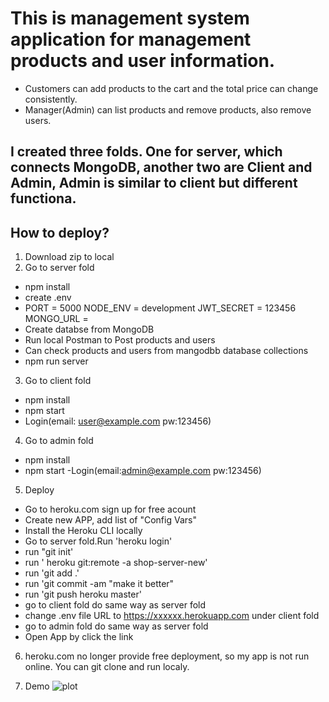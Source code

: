 # This is management system application for management products and user information.

- Customers can add products to the cart and the total price can change consistently.
- Manager(Admin) can list products and remove products, also remove users.

## I created three folds. One for server, which connects MongoDB, another two are Client and Admin, Admin is similar to client but different functiona.

## How to deploy?

1. Download zip to local
2. Go to server fold

- npm install
- create .env
- PORT = 5000
  NODE_ENV = development
  JWT_SECRET = 123456
  MONGO_URL =
- Create databse from MongoDB
- Run local Postman to Post products and users
- Can check products and users from mangodbb database collections
- npm run server

3. Go to client fold

- npm install
- npm start
- Login(email: user@example.com pw:123456)

4. Go to admin fold

- npm install
- npm start
  -Login(email:admin@example.com pw:123456)

5. Deploy
- Go to heroku.com sign up for free acount
-  Create new APP, add list of "Config Vars"
- Install the Heroku CLI locally
- Go to server fold.Run 'heroku login'
- run "git init'
- run ' heroku git:remote -a shop-server-new'
- run 'git add .'
- run 'git commit -am "make it better"
- run 'git push heroku master'
- go to client fold do same way as server fold
- change .env file URL to https://xxxxxx.herokuapp.com under client fold
- go to admin fold do same way as server fold
- Open App by click the link

6. heroku.com  no longer provide free deployment, so my app is not run online. You can git clone and run localy.

7. Demo
![plot](.pic/admin.png)


